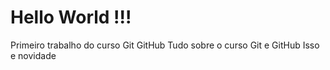 # Hello World !!!
 Primeiro trabalho do curso Git GitHub
 Tudo sobre o curso Git e GitHub
 Isso e novidade